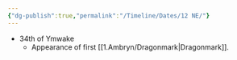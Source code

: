 ```yaml
---
{"dg-publish":true,"permalink":"/Timeline/Dates/12 NE/"}
---
```


- 34th of Ymwake
	- Appearance of first [[1.Ambryn/Dragonmark\|Dragonmark]].
	